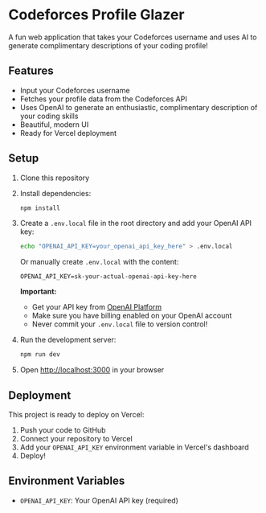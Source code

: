 # Codeforces Profile Glazer

A fun web application that takes your Codeforces username and uses AI to generate complimentary descriptions of your coding profile!

## Features

- Input your Codeforces username
- Fetches your profile data from the Codeforces API
- Uses OpenAI to generate an enthusiastic, complimentary description of your coding skills
- Beautiful, modern UI
- Ready for Vercel deployment

## Setup

1. Clone this repository
2. Install dependencies:
   ```bash
   npm install
   ```

3. Create a `.env.local` file in the root directory and add your OpenAI API key:
   ```bash
   echo "OPENAI_API_KEY=your_openai_api_key_here" > .env.local
   ```
   
   Or manually create `.env.local` with the content:
   ```
   OPENAI_API_KEY=sk-your-actual-openai-api-key-here
   ```
   
   **Important:** 
   - Get your API key from [OpenAI Platform](https://platform.openai.com/api-keys)
   - Make sure you have billing enabled on your OpenAI account
   - Never commit your `.env.local` file to version control!

4. Run the development server:
   ```bash
   npm run dev
   ```

5. Open [http://localhost:3000](http://localhost:3000) in your browser

## Deployment

This project is ready to deploy on Vercel:

1. Push your code to GitHub
2. Connect your repository to Vercel
3. Add your `OPENAI_API_KEY` environment variable in Vercel's dashboard
4. Deploy!

## Environment Variables

- `OPENAI_API_KEY`: Your OpenAI API key (required) 